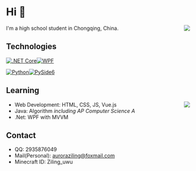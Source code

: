 # Hi 👋
<a href="#"><img align="right" src="https://github-readme-stats.vercel.app/api?username=auroraziling&theme=dark&show_icons=true"></img></a>

I'm a high school student in Chongqing, China.

## Technologies

[![.NET Core][.NET Core]][.NET-url][![WPF][WPF]][WPF-url]

[![Python][Python]][Python-url][![PySide6][PySide6]][PySide6-url]

## Learning

<a href="#"><img align="right" src="https://github-readme-stats.vercel.app/api/top-langs/?username=auroraziling&hide=javascript,html,css&layout=compact&theme=dark"></img></a>

- Web Development: HTML, CSS, JS, Vue.js
- Java: Algorithm *including AP Computer Science A*
- .Net: WPF with MVVM

## Contact
- QQ: 2935876049
- Mail(Personal): auroraziling@foxmail.com
- Minecraft ID: Ziling_uwu

[.NET Core]: https://img.shields.io/badge/.NET_Core-512BD4?style=for-the-badge&logo=dotnet&logoColor=white
[.NET-url]: https://dotnet.microsoft.com/
[WPF]: https://img.shields.io/badge/WPF-1E90FF?style=for-the-badge&logo=windows&logoColor=61DAFB
[WPF-url]: https://github.com/dotnet/wpf

[Python]: https://img.shields.io/badge/Python-426B98?style=for-the-badge&logo=python&logoColor=white
[Python-url]: https://www.python.org/
[PySide6]: https://img.shields.io/badge/PySide6-1E90FF?style=for-the-badge&logo=qt&logoColor=61DAFB
[PySide6-url]: https://wiki.qt.io/Qt_for_Python
